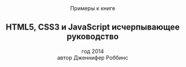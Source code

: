 <center>Примеры к книге</center>
<center><h2>HTML5, CSS3 и JavaScript исчерпывающее руководство</h2></center>
<center>год 2014</center>
<center>автор Дженнифер Роббинс</center>
